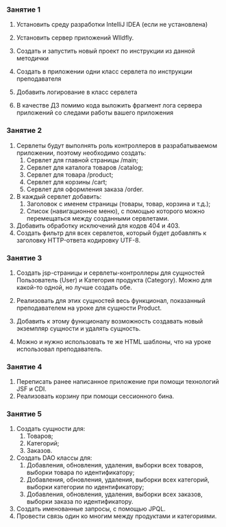 ### Занятие 1

1. Установить среду разработки IntelliJ IDEA (если не установлена)

2. Установить сервер приложений WIldfly.

3. Создать и запустить новый проект по инструкции из данной методички

4. Создать в приложении одни класс сервлета по инструкции преподавателя

5. Добавить логирование в класс сервлета

6. В качестве ДЗ помимо кода выложить фрагмент лога сервера приложений со следами работы вашего приложения

### Занятие 2

1. Сервлеты будут выполнять роль контроллеров в разрабатываемом приложении, поэтому необходимо создать:
    1. Сервлет для главной страницы /main;
    2. Сервлет для каталога товаров /catalog;
    3. Сервлет для товара /product;
    4. Сервлет для корзины /cart;
    5. Сервлет для оформления заказа /order.
2. В каждый сервлет добавить:
    1. Заголовок с именем страницы (товары, товар, корзина и т.д.);
    2. Список (навигационное меню), с помощью которого можно перемещаться между созданными сервлетами.
3. Добавить обработку исключений для кодов 404 и 403.
4. Создать фильтр для всех сервлетов, который будет добавлять к заголовку HTTP-ответа кодировку UTF-8.

### Занятие 3

1. Создать jsp-страницы и сервлеты-контроллеры для сущностей Пользователь (User) и Категория продукта 
   (Category). Можно для какой-то одной, но лучше создать обе.

2. Реализовать для этих сущностей весь функционал, показанный преподавателем на уроке для сущности Product.

3. Добавить к этому функционалу возможность создавать новый экземпляр сущности и удалять сущность.

4. Можно и нужно использовать те же HTML шаблоны, что на уроке использовал преподаватель.

### Занятие 4

1. Переписать ранее написанное приложение при помощи технологий JSF и CDI.
2. Реализовать корзину при помощи сессионного бина.

### Занятие 5

1. Создать сущности для:
   1. Товаров;
   2. Категорий;
   3. Заказов.
2. Создать DAO классы для:
   1. Добавления, обновления, удаления, выборки всех товаров, выборки товара по идентификатору;
   2. Добавления, обновления, удаления, выборки всех категорий, выборки категории по идентификатору;
   3. Добавления, обновления, удаления, выборки всех заказов, выборки заказа по идентификатору.
3. Создать именованные запросы, с помощью JPQL.
4. Провести связь один ко многим между продуктами и категориями.